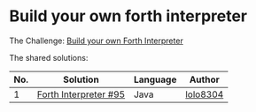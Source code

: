 # Build your own forth interpreter

The Challenge: [Build your own Forth Interpreter](https://codingchallenges.fyi/challenges/challenge-forth)

The shared solutions:

| No. | Solution                                                       | Language | Author                                              |
|-----|----------------------------------------------------------------|----------|-----------------------------------------------------|
| 1   | [Forth Interpreter #95](https://github.com/lolo8304/coding-challenge/tree/main/no-95) | Java   | [lolo8304](https://github.com/lolo8304) |
